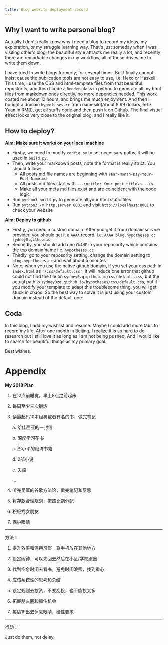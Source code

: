 ```yaml
---
title: Blog website deployment record
---
```



## Why I want to write personal blog?


Actually I don't really know why I need a blog to record my ideas, my exploration, or my struggle learning way. That's just someday when I was visiting other's blog, the beautiful style attracts me really a lot, and recently there are remarkable changes in my workflow, all of these drives me to write them down.

I have tried to write blogs formerly, for several times. But I finally cannot insist cause the publication tools are not easy to use, i.e. Hexo or Haskell. This time, I use the CSS and html-template files from that beautiful repostority, and then I code a `Render` class in python to generate all my html files from markdown ones directly, no more depencies needed. This work costed me about 12 hours, and brings me much enjoyment. And then I bought a domain `hypotheses.cc` from namesilo(About 8.99 dollars, 56.7 Yuan in RMB), get all stuffs done and then push it on Github. The final visual effect looks very close to the original blog, and I really like it.



## How to deploy?


**Aim: Make sure it works on your local machine**

- Firstly, we need to modify `config.py` to set necessary paths, it will be used in `build.py`.
- Then, write your markdown posts, note the format is really strict. You should follow:
	- All posts md file names are beginning with `Year-Month-Day-Your-Post-Name.md`
	- All posts md files start with `---\ntitle: Your post title\n---\n`
	- Make all your meta md files exist and are coincident with the code logic
- Run `python3 build.py` to generate all your html static files
- Run `python3 -m http.server 8001` and visit `http://localhost:8001` to check your website


**Aim: Deploy to github**

- Firstly, you need a custom domain. After you get it from domain service provider, you should set it a `AAAA` record: i.e. `AAAA blog.hypotheses.cc sydney0.github.io`
- Secondly, you should add one `CNAME` in your reposority which contains the top domain name i.e. `hypotheses.cc`
- Thirdly, go to your reposority setting, change the domain setting to `blog.hypotheses.cc` and wait about 5 minutes
- Note, when you use the native github domain, if you set your css path in `index.html` as `'/css/default.css'`, it will induce one error that github could not find the file on `sydney0zq.github.io/css/default.css`, but the actual path is `sydney0zq.github.io/hypotheses/css/default.css`, but if you modify your template to adapt this troublesome thing, you will get stuck in chaos. So the best way to solve it is just using your custom domain instead of the default one.


## Coda


In this blog, I add my wishlist and resume. Maybe I could add more tabs to record my life. After one month in Beijing, I realize it is so hard to do research but I still love it as long as I am not being pushed. And I would like to search for beautiful things as my primary goal.


Best wishes.





# Appendix


**My 2018 Plan**

1. 在12点前睡觉，早上8点之前起床

2. 每周至少三次锻炼

3. 读最起码10本经典或者有名的书，做完笔记

    a. 给佳西亚的一封信

    b. 深度学习花书

    c. 郎小平的经济书籍

    d. 2部小说

    e. 失控

    ...

4. 听完吴军的谷歌方法论，做完笔记和反思

5. 将存款合理规划，按照比例分配

6. 积极找女朋友

7. 保护眼睛

---

方法：

1. 提升效率和保持习惯，将手机放在其他地方

2. 设定闹钟，可以先回去然后在小区/学校跑圈

3. 找到空余时间去看书，避免时间浪费，找到重心

4. 应该系统性的思考和总结

5. 设定规则去投资，不要乱投，也不能投太多

6. 拓展朋友圈和抓住机会

7. 每隔1h出去休息眼睛，硬性要求

---
行动：

Just do them, not delay.

